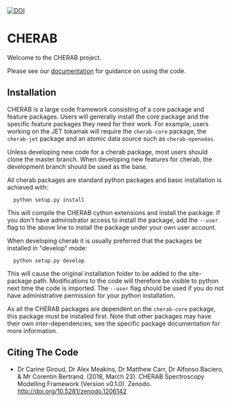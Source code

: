 
[![DOI](https://zenodo.org/badge/DOI/10.5281/zenodo.1206141.svg)](https://doi.org/10.5281/zenodo.1206141)

CHERAB
======

Welcome to the CHERAB project.

Please see our [documentation](https://cherab.github.io/documentation/index.html)
for guidance on using the code.

Installation
------------

CHERAB is a large code framework consisting of a core package and feature packages. Users will generally install the core package and the specific feature packages they need for their work. For example, users working on the JET tokamak will require the ``cherab-core`` package, the ``cherab-jet`` package and an atomic data source such as ``cherab-openadas``.

Unless developing new code for a cherab package, most users should clone the master branch. When developing new features for cherab, the development branch should be used as the base.

All cherab packages are standard python packages and basic installation is achieved with:

```
  python setup.py install
```

This will compile the CHERAB cython extensions and install the package. If you don't have administrator access to install the package, add the ``--user`` flag to the above line to install the package under your own user account.

When developing cherab it is usually preferred that the packages be installed in "develop" mode:

```
  python setup.py develop
```

This will cause the original installation folder to be added to the site-package path. Modifications to the code will therefore be visible to python next time the code is imported. The ``--user`` flag should be used if you do not have administrative permission for your python installation.

As all the CHERAB packages are dependent on the ``cherab-core`` package, this package must be installed first. Note that other packages may have their own inter-dependencies, see the specific package documentation for more information.

Citing The Code
---------------
* Dr Carine Giroud, Dr Alex Meakins, Dr Matthew Carr, Dr Alfonso Baciero, & Mr Corentin Bertrand. (2018, March 23). CHERAB Spectroscopy Modelling Framework (Version v0.1.0). Zenodo. http://doi.org/10.5281/zenodo.1206142

